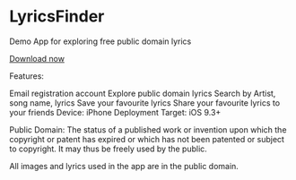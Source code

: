 # LyricsFinder

Demo App for exploring free public domain lyrics

[Download now](https://dalosdev.github.io/LyricsFinder/Download.html)

Features:

Email registration account
Explore public domain lyrics
Search by Artist, song name, lyrics
Save your favourite lyrics
Share your favourite lyrics to your friends
Device: iPhone 
Deployment Target: iOS 9.3+

Public Domain: The status of a published work or invention upon which the copyright or patent has expired or which has not been patented or subject to copyright. It may thus be freely used by the public.

All images and lyrics used in the app are in the public domain.
